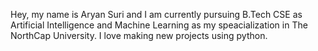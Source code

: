 Hey, my name is Aryan Suri and I am currently pursuing B.Tech CSE as Artificial Intelligence and Machine Learning as my speacialization 
in The NorthCap University.
I love making new projects using python.
